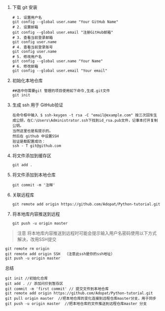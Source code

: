 1. 下载 git 安装

   ```
   # 1. 设置用户名
   git config --global user.name "Your GitHub Name"
   # 2. 设置邮箱
   git config --global user.email "注册GitHub邮箱"
   # 3. 查看当前登录邮箱
   git config user.name
   # 4. 查看当前登录账号
   git config user.name
   # 5. 修改用户名
   git config --global user.name "Your Name"
   # 6. 修改邮箱
   git config --global user.email "Your email"
   ```

   

2. 初始化本地仓库

   ```
   ##选中你需要git 管理的项目使用如下命令,生成.git文件
   git init
   ```

   

3. 生成 ssh 用于 GitHub验证

   ```
   在命令框中输入 $ ssh-keygen -t rsa -C "email@example.com" 按三次回车生成公钥，在C:\Users\Administrator.ssh下找到id_rsa.pub文件，记事本打开复制公钥。
   当然这里也是有提示的。
   然后在 github 中设置SSH 
   验证是都配置成功：
   ssh - T git@github.com
   ```

   

4. 将文件添加到缓存区

   ```
   git add .
   ```

5. 将文件添加到本地仓库

   ```
   git commit -m '注释'
   ```

6. 关联远程库

   ```
   git remote add origin https://github.com/Adopat/Python-tutorial.git
   ```

7. 将本地库内容推送到远程

   ```
   git push -u origin master
   ```

> 注意 将本地库内容推送到远程时可能会提示输入用户名密码使用以下方式解决，改用SSH提交

```
git remote rm origin
git remote add origin SSH  （注意此ssh是你的ssh地址）
git push -u origin master
```

总结

```
git init //初始化仓库
git add . // 添加问价到暂存区
git commit -m 'first commit' // 提交文件到本地仓库
git remote add origin https://github.com/Adopat/Python-tutorial.git
git pull origin master  //把本地仓库的变化连接到远程仓库master分支，用于同步
git push -u origin master  //把本地仓库的文件推送到远程仓库master 分支
```

